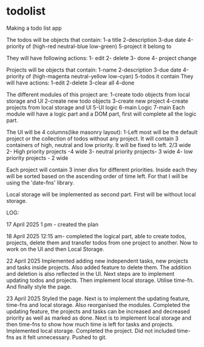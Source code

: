 # todolist
Making a todo list app

The todos will be objects that contain:
    1-a title
    2-description
    3-due date
    4-priority of (high-red neutral-blue low-green)
    5-project it belong to

They will have following actions:
    1- edit
    2- delete
    3- done
    4- project change

Projects will be objects that contain:
    1-name
    2-description
    3-due date
    4-priority of (high-magenta neutral-yellow low-cyan)
    5-todos it contain
They will have actions:
    1-edit
    2-delete
    3-clear all
    4-done

The different modules of this project are:
1-create todo objects from local storage and UI
2-create new todo objects
3-create new project
4-create projects from local storage and UI
5-UI logic
6-main Logic
7-main
Each module will have a logic part and a DOM part, first will complete all the logic part.

The UI will be 4 columns(like masonry layout):
    1-Left most will be the default project or the collection of todos without any project. It will contain 3 containers of high, neutral and low priority. It will be fixed to left. 2/3 wide
    2- High priority projects -4 wide
    3- neutral priority projects- 3 wide
    4- low priority projects - 2 wide

Each project will contain 3 inner divs for different priorities. Inside each they will be sorted based on the ascending order of time left. For that I will be using the 'date-fns' library.

Local storage will be implemented as second part. First will be without local storage.

LOG:

17 April 2025
1 pm - created the plan

18 April 2025
12:15 am- completed the logical part, able to create todos, projects, delete them and transfer todos from one project to another. Now to work on the UI and then Local Storage.

22 April 2025
Implemented adding new independent tasks, new projects and tasks inside projects. Also added feature to delete them. The addition and deletion is also reflected in the UI.
Next steps are to implement updating todos and projects. Then implement local storage. Utilise time-fn. And finally style the page.

23 April 2025
Styled the page. Next is to implement the updating feature, time-fns and local storage. Also reorganised the modules.
Completed the updating feature, the projects and tasks can be increased and decreased priority as well as marked as done.
Next is to implement local storage and then time-fns to show how much time is left for tasks and projects.
Implemented local storage.
Completed the project. Did not included time-fns as it felt unnecessary.
Pushed to git.